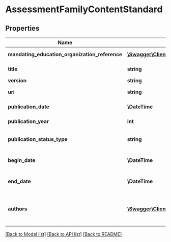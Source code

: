 # AssessmentFamilyContentStandard

## Properties
Name | Type | Description | Notes
------------ | ------------- | ------------- | -------------
**mandating_education_organization_reference** | [**\Swagger\Client\Model\EducationOrganizationReference**](EducationOrganizationReference.md) | A reference to the related EducationOrganization resource. | [optional] 
**title** | **string** | The name of the content standard, for example Common Core. | [optional] 
**version** | **string** | The version identifier for the content. | [optional] 
**uri** | **string** | The public web site address (URL), file, or ftp locator. | [optional] 
**publication_date** | **\\DateTime** | The date on which this content was first published. | [optional] 
**publication_year** | **int** | The year at which this content was first published. | [optional] 
**publication_status_type** | **string** | A unique identifier used as Primary Key, not derived from business logic, when acting as Foreign Key, references the parent table. | [optional] 
**begin_date** | **\\DateTime** | The beginning of the period during which this learning standard document is intended for use. | [optional] 
**end_date** | **\\DateTime** | The end of the period during which this learning standard document is intended for use. | [optional] 
**authors** | [**\Swagger\Client\Model\AssessmentFamilyContentStandardAuthor[]**](AssessmentFamilyContentStandardAuthor.md) | An unordered collection of assessmentFamilyContentStandardAuthors.  The person or organization chiefly responsible for the intellectual content of the standard. | [optional] 

[[Back to Model list]](../README.md#documentation-for-models) [[Back to API list]](../README.md#documentation-for-api-endpoints) [[Back to README]](../README.md)


